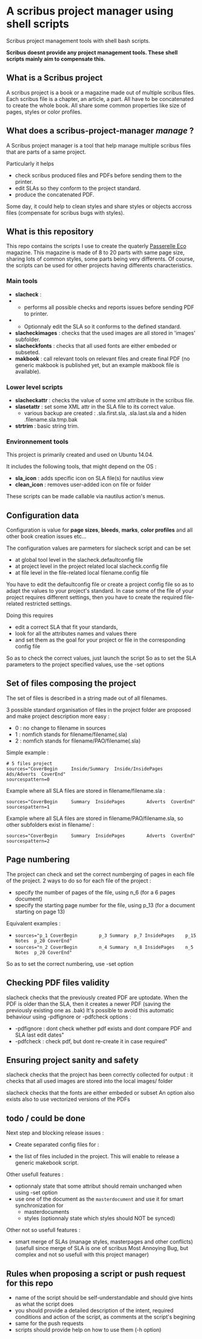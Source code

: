A scribus project manager using shell scripts
=============================================

Scribus project management tools with shell bash scripts.

**Scribus doesnt provide any project management tools. These shell scripts mainly aim to compensate this.**

## What is a Scribus project
A scribus project is a book or a magazine made out of multiple scribus files.
Each scribus file is a chapter, an article, a part.
All have to be concatenated to create the whole book.
All share some common properties like size of pages, styles or color profiles.

## What does a scribus-project-manager *manage* ?
A Scribus project manager is a tool that help manage multiple scribus files that are parts of a same project.

Particularly it helps
* check scribus produced files and PDFs before sending them to the printer.
* edit SLAs so they conform to the project standard.
* produce the concatenated PDF.

Some day, it could help to clean styles and share styles or objects accross files (compensate for scribus bugs with styles).

## What is this repository

This repo contains the scripts I use to create the quaterly [Passerelle Eco](http://www.passerelleco.info/) magazine. This magazine is made of 8 to 20 parts with same page size, sharing lots of common styles, some parts being very differents. Of course, the scripts can be used for other projects having differents characteristics.

### Main tools

* **slacheck** : 
*   - performs all possible checks and reports issues before sending PDF to printer. 
*   - Optionnaly edit the SLA so it conforms to the defined standard.  
* **slacheckimages** : checks that the used images are all stored in 'images' subfolder.  
* **slacheckfonts** : checks that all used fonts are either embeded or subseted.  
* **makbook** : call relevant tools on relevant files and create final PDF (no generic makbook is published yet, but an example makbook file is available).  

### Lower level scripts
* **slacheckattr** : checks the value of some xml attribute in the scribus file.  
* **slasetattr** : set some XML attr in the SLA file to its correct value.  
   - various backup are created : .sla.first.sla, .sla.last.sla and a hiden .filename.sla.tmp.bak  
* **strtrim** : basic string trim.  

### Environnement tools
This project is primarily created and used on Ubuntu 14.04.

It includes the following tools, that might depend on the OS :
* **sla_icon** : adds specific icon on SLA file(s) for nautilus view  
* **clean_icon** : removes user-added icon on file or folder

These scripts can be made callable via nautilus action's menus.

## Configuration data

Configuration is value for **page sizes**, **bleeds**, **marks**, **color profiles** and all other book creation issues etc...

The configuration values are parmeters for slacheck script and can be set
- at global tool level in the slacheck.defaultconfig file
- at project level in the project related local slacheck.config file
- at file level in the file-related local filename.config file

You have to edit the defaultconfig file or create a project config file so as to adapt the values to your project's standard. In case some of the file of your project requires different settings, then you have to create the required file-related restricted settings.

Doing this requires 
- edit a correct SLA that fit your standards, 
- look for all the attributes names and values there 
- and set them as the goal for your project or file in the corresponding config file

So as to check the correct values, just launch the script
So as to set the SLA parameters to the project specified values, use the -set options

## Set of files composing the project ##

The set of files is described in a string made out of all filenames.

3 possible standard organisation of files in the project folder are proposed and make project description more easy :
* 0 : no change to filename in sources
* 1 : nomfich stands for filename/filename(.sla)
* 2 : nomfich stands for filename/PAO/filename(.sla)

Simple example : 
```
# 5 files project
sources="CoverBegin		Inside/Summary  Inside/InsidePages		Ads/Adverts  CoverEnd"
sourcespattern=0
```

Example where all SLA files are stored in filename/filename.sla :
```
sources="CoverBegin		Summary  InsidePages		Adverts  CoverEnd"
sourcespattern=1
```

Example where all SLA files are stored in filename/PAO/filename.sla, so other subfolders exist in filename/ :
```
sources="CoverBegin		Summary  InsidePages		Adverts  CoverEnd"
sourcespattern=2
```
## Page numbering ##

The project can check and set the correct numberging of pages in each file of the project.
2 ways to do so for each file of the project : 
- specify the number of pages of the file, using n_6 (for a 6 pages document)
- specify the starting page number for the file, using p_13 (for a document starting on page 13)

Equivalent examples :
* ```sources="p_1 CoverBegin		p_3 Summary  p_7 InsidePages	p_15	Notes  p_20 CoverEnd"```
* ```sources="n_2 CoverBegin		n_4 Summary  n_8 InsidePages	n_5	Notes  p_20 CoverEnd"```

So as to set the correct numbering, use -set option

## Checking PDF files validity ##

slacheck checks that the previously created PDF are uptodate. 
When the PDF is older than the SLA, then it creates a newer PDF (saving the previously existing one as .bak)
It's possible to avoid this automatic behaviour using -pdfignore or -pdfcheck options :
- -pdfignore : dont check whether pdf exists and dont compare PDF and SLA last edit dates"
- -pdfcheck : check pdf, but dont re-create it in case required"

## Ensuring project sanity and safety ##

slacheck checks that the project has been correctly collected for output : 
it checks that all used images are stored into the local images/ folder

slacheck checks that the fonts are either embeded or subset
An option also exists also to use vectorized versions of the PDFs

## todo / could be done

Next step and blocking release issues :
* Create separated config files for :
- the list of files included in the project. This will enable to release a generic makebook script.
 
Other usefull features :
* optionnaly state that some attribut should remain unchanged when using -set option
* use one of the document as the `masterdocument` and use it for smart synchronization for
   * masterdocuments 
   * styles (optionnaly state which styles should NOT be synced)

Other not so usefull features :
* smart merge of SLAs (manage styles, masterpages and other conflicts) (usefull since merge of SLA is one of scribus Most Annoying Bug, but complex and not so usefull with this project manager)


## Rules when proposing a script or push request for this repo
* name of the script should be self-understandable and should give hints as what the script does
* you should provide a detailed description of the intent, required conditions and action of the script, as comments at the script's begining
* same for the push requests
* scripts should provide help on how to use them (-h option)
